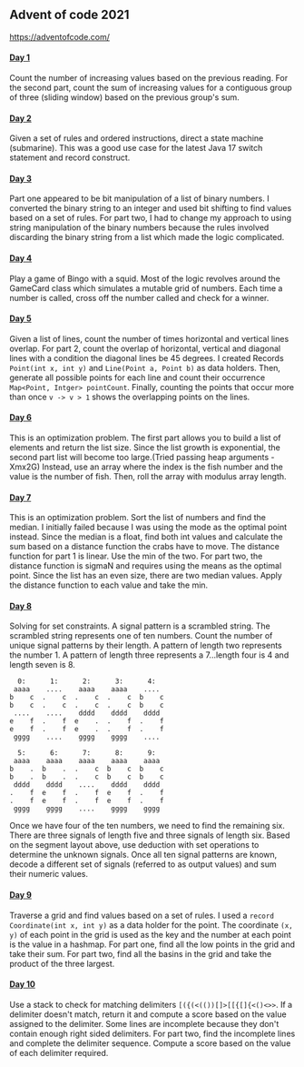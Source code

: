 ## Advent of code 2021
https://adventofcode.com/

#### [Day 1](https://github.com/ericbalawejder/advent-of-code/tree/main/src/main/java/aoc/year2021/day1)
Count the number of increasing values based on the previous reading. For the second part, count the sum
of increasing values for a contiguous group of three (sliding window) based on the previous group's sum.


#### [Day 2](https://github.com/ericbalawejder/advent-of-code/tree/main/src/main/java/aoc/year2021/day2)
Given a set of rules and ordered instructions, direct a state machine (submarine). This was a good use 
case for the latest Java 17 switch statement and record construct.


#### [Day 3](https://github.com/ericbalawejder/advent-of-code/tree/main/src/main/java/aoc/year2021/day3)
Part one appeared to be bit manipulation of a list of binary numbers. I converted the binary string to 
an integer and used bit shifting to find values based on a set of rules. For part two, I had to change 
my approach to using string manipulation of the binary numbers because the rules involved discarding 
the binary string from a list which made the logic complicated.


#### [Day 4](https://github.com/ericbalawejder/advent-of-code/tree/main/src/main/java/aoc/year2021/day4)
Play a game of Bingo with a squid. Most of the logic revolves around the GameCard class which simulates
a mutable grid of numbers. Each time a number is called, cross off the number called and check for a winner.


#### [Day 5](https://github.com/ericbalawejder/advent-of-code/tree/main/src/main/java/aoc/year2021/day5)
Given a list of lines, count the number of times horizontal and vertical lines overlap. For part 2, count
the overlap of horizontal, vertical and diagonal lines with a condition the diagonal lines be 45 degrees.
I created Records `Point(int x, int y)` and `Line(Point a, Point b)` as data holders. Then, generate all
possible points for each line and count their occurrence `Map<Point, Intger> pointCount`. Finally,
counting the points that occur more than once `v -> v > 1` shows the overlapping points on the lines.


#### [Day 6](https://github.com/ericbalawejder/advent-of-code/tree/main/src/main/java/aoc/year2021/day6)
This is an optimization problem. The first part allows you to build a list of elements and return the list
size. Since the list growth is exponential, the second part list will become too large.(Tried passing heap 
arguments -Xmx2G) Instead, use an array where the index is the fish number and the value is the number of 
fish. Then, roll the array with modulus array length.


#### [Day 7](https://github.com/ericbalawejder/advent-of-code/tree/main/src/main/java/aoc/year2021/day7)
This is an optimization problem. Sort the list of numbers and find the median. I initially failed because
I was using the mode as the optimal point instead. Since the median is a float, find both int values and
calculate the sum based on a distance function the crabs have to move. The distance function for part 1 is
linear. Use the min of the two. For part two, the distance function is sigmaN and requires using the means
as the optimal point. Since the list has an even size, there are two median values. Apply the distance
function to each value and take the min.


#### [Day 8](https://github.com/ericbalawejder/advent-of-code/tree/main/src/main/java/aoc/year2021/day8)
Solving for set constraints. A signal pattern is a scrambled string. The scrambled string represents one of 
ten numbers. Count the number of unique signal patterns by their length. A pattern of length two represents 
the number 1. A pattern of length three represents a 7...length four is 4 and length seven is 8.
```
  0:      1:      2:      3:      4:
 aaaa    ....    aaaa    aaaa    ....
b    c  .    c  .    c  .    c  b    c
b    c  .    c  .    c  .    c  b    c
 ....    ....    dddd    dddd    dddd
e    f  .    f  e    .  .    f  .    f
e    f  .    f  e    .  .    f  .    f
 gggg    ....    gggg    gggg    ....

  5:      6:      7:      8:      9:
 aaaa    aaaa    aaaa    aaaa    aaaa
b    .  b    .  .    c  b    c  b    c
b    .  b    .  .    c  b    c  b    c
 dddd    dddd    ....    dddd    dddd
.    f  e    f  .    f  e    f  .    f
.    f  e    f  .    f  e    f  .    f
 gggg    gggg    ....    gggg    gggg
```
Once we have four of the ten numbers, we need to find the remaining six. There are three signals of 
length five and three signals of length six. Based on the segment layout above, use deduction with 
set operations to determine the unknown signals. Once all ten signal patterns are known, decode
a different set of signals (referred to as output values) and sum their numeric values.


#### [Day 9](https://github.com/ericbalawejder/advent-of-code/tree/main/src/main/java/aoc/year2021/day9)
Traverse a grid and find values based on a set of rules. I used a `record` `Coordinate(int x, int y)` 
as a data holder for the point. The coordinate `(x, y)` of each point in the grid is used as the key and 
the number at each point is the value in a hashmap. For part one, find all the low points in the grid and 
take their sum. For part two, find all the basins in the grid and take the product of the three largest.


#### [Day 10](https://github.com/ericbalawejder/advent-of-code/tree/main/src/main/java/aoc/year2021/day10)
Use a stack to check for matching delimiters `[({(<(())[]>[[{[]{<()<>>`. If a delimiter doesn't match, 
return it and compute a score based on the value assigned to the delimiter. Some lines are incomplete
because they don't contain enough right sided delimiters. For part two, find the incomplete lines and 
complete the delimiter sequence. Compute a score based on the value of each delimiter required.
